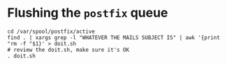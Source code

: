 # Flushing the `postfix` queue

```
cd /var/spool/postfix/active
find . | xargs grep -l "WHATEVER THE MAILS SUBJECT IS" | awk '{print "rm -f "$1}' > doit.sh
# review the doit.sh, make sure it's OK
. doit.sh
```